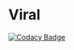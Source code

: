 # Viral
[![Codacy Badge](https://api.codacy.com/project/badge/Grade/a1b099b43e0c41c29992818c1a9a99de)](https://www.codacy.com/app/wurmatron/Viral?utm_source=github.com&utm_medium=referral&utm_content=Wurmatron/Viral&utm_campaign=badger)